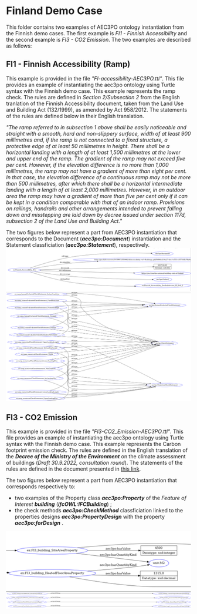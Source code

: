 # Finland Demo Case
This folder contains two examples of AEC3PO ontology instantiation from the Finnish demo cases. The first example is _FI1 - Finnish Accessibility_ and the second example is _FI3 - CO2 Emission_. The two examples are described as follows:

## FI1 - Finnish Accessibility (Ramp)

This example is provided in the file _"FI-accessibility-AEC3PO.ttl"_. This file provides an example of instantiating the aec3po ontology using Turtle syntax with the Finnish demo case. This example represents the ramp check. The rules are defined in _Section 2/Subsection 2_ from the English tranlation of the Finnish Accessibility document, taken from the Land Use and Building Act (132/1999), as amended by Act 958/2012. The statements of the rules are defined below in their English translation.

_"The ramp referred to in subsection 1 above shall be easily noticeable and straight with a smooth, hard and non-slippery surface, width of at least 900 millimetres and, if the ramp is not connected to a fixed structure, a protective edge of at least 50 millimetres in height. There shall be a horizontal landing with a length of at least 1,500 millimetres at the lower and upper end of the ramp. The gradient of the ramp may not exceed five per cent. However, if the elevation difference is no more than 1,000 millimetres, the ramp may not have a gradient of more than eight per cent. In that case, the elevation difference of a continuous ramp may not be more than 500 millimetres, after which there shall be a horizontal intermediate landing with a length of at least 2,000 millimetres. However, in an outdoor area the ramp may have a gradient of more than five per cent only if it can be kept in a condition comparable with that of an indoor ramp. Provisions on railings, handrails and other arrangements intended to prevent falling down and misstepping are laid down by decree issued under section 117d, subsection 2 of the Land Use and Building Act."_

The two figures below represent a part from AEC3PO instantiation that corresponds to the Document (**_aec3po:Document_**) instantiation and the Statement classficiation (**_aec3po:Statement_**), respectively.
![Finland/Images](FI1-Doc.png) 
![Finland/Images](FI1-StatementsClassification.png) 

## FI3 - CO2 Emission

This example is provided in the file _"FI3-CO2_Emission-AEC3PO.ttl"_. This file provides an example of instantiating the aec3po ontology using Turtle syntax with the Finnish demo case. This example represents the Carbon footprint emission check. The rules are defined in the English translation of the _**Decree of the Ministry of the Environment**_ on the climate assessment of buildings (_Draft 30.9.2022, consultation round_). The statements of the rules are defined in the document presented in [this link](https://vttgroup.sharepoint.com/:w:/r/sites/EU-projectpreparationDigitalpermitsandcompliancecheck/_layouts/15/Doc.aspx?sourcedoc=%7BB135D7E5-FBF8-4AA2-A12D-7F5856EE7A38%7D&file=Use%20Case%20FI3%20extract%20from%20the%20regulations.docx&action=default&mobileredirect=true&cid=495d26c0-9bbb-4fa1-a732-648047ecf92b).

The two figures below represent a part from AEC3PO instantiation that corresponds respectively to:
* two examples of the Property class **_aec3po:Property_** of the _Feature of Interest_ **_building_** (**_ifcOWL:IFCBuilding_**) ;
* the check methods **_aec3po:CheckMethod_** classficiation linked to the properties designs **_aec3po:PropertyDesign_** with the property **_aec3po:forDesign_** .

![Finland/Images](FI3-Property.png) 
![Finland/Images](FI3-forDesign.png)   
